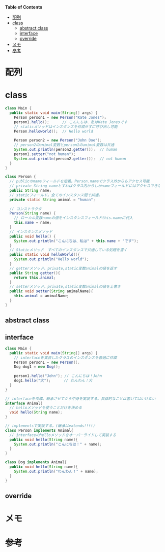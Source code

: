 <!-- START doctoc generated TOC please keep comment here to allow auto update -->
<!-- DON'T EDIT THIS SECTION, INSTEAD RE-RUN doctoc TO UPDATE -->
**Table of Contents**

- [配列](#%E9%85%8D%E5%88%97)
- [class](#class)
  - [abstract class](#abstract-class)
  - [interface](#interface)
  - [override](#override)
- [メモ](#%E3%83%A1%E3%83%A2)
- [参考](#%E5%8F%82%E8%80%83)

<!-- END doctoc generated TOC please keep comment here to allow auto update -->

# 配列
# class
```java
class Main {
  public static void main(String[] args) {
    Person person1 = new Person("Kate Jones");
    person1.hello();      // こんにちは、私はKate Jonesです
    // staticメソッドはインスタンスを作成せずに呼び出し可能
    Person.helloworld();  // Hello world
    
    Person person2 = new Person("John Doe");
    // person2のanimal変数とperson1のanimal変数は共通
    System.out.println(person2.getter());  // human
    person1.setter("not human");
    System.out.println(person2.getter());  // not human
  }
}

class Person {
  // publicのnameフィールドを定義。Person.nameでクラス外からもアクセス可能
  // private String nameとすればクラス内からしかnameフィールドにはアクセスできない
  public String name;
  // staticフィールド。全てのインスタンス間で共通。
  private static String animal = "human";
  
  // コンストラクタ
  Person(String name) {
    // ローカル変数nameの値をインスタンスフィールドthis.nameに代入
    this.name = name;
  }
  // インスタンスメソッド
  public void hello() {
    System.out.println("こんにちは、私は" + this.name + "です");
  }
  // Staticメソッド　すべてのインスタンスで共通している処理を書く
  public static void helloWorld(){
    System.out.println("Hello world");
  }
  // getterメソッド。private,static変数animalの値を返す
  public String getter(){
    return this.animal;
  }
  // setterメソッド。private,static変数animalの値を上書き
  public void setter(String animalName){
    this.animal = animalName;
  }
}
```

## abstract class
## interface
```java
class Main {
  public static void main(String[] args) {
    // interfaceを実装したクラスのインスタンスを普通に作成
    Person person1 = new Person();
    Dog dog1 = new Dog();
    
    person1.hello("John"); // こんにちは！John
    dog1.hello("犬");      // わんわん！犬
  }
}

// interfaceを作成。継承させてから中身を実装する。具体的なことは書いてはいけない
interface Animal{
  // helloメソッドを使うことだけを決める
  void hello(String name);
}

// implementsで実装する。(継承はextends!!!!)
class Person implements Animal{
  // interfaceのhelloメソッドをオーバーライドして実装する
  public void hello(String name){
    System.out.println("こんにちは！" + name);
  }
}

class Dog implements Animal{
  public void hello(String name){
    System.out.println("わんわん！" + name);
  }
}
```
## override

# メモ
# 参考
